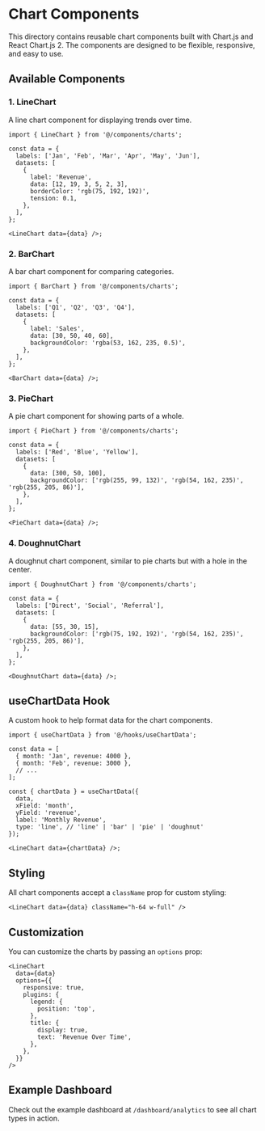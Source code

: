 # Chart Components

This directory contains reusable chart components built with Chart.js and React Chart.js 2. The components are designed to be flexible, responsive, and easy to use.

## Available Components

### 1. LineChart

A line chart component for displaying trends over time.

```tsx
import { LineChart } from '@/components/charts';

const data = {
  labels: ['Jan', 'Feb', 'Mar', 'Apr', 'May', 'Jun'],
  datasets: [
    {
      label: 'Revenue',
      data: [12, 19, 3, 5, 2, 3],
      borderColor: 'rgb(75, 192, 192)',
      tension: 0.1,
    },
  ],
};

<LineChart data={data} />;
```

### 2. BarChart

A bar chart component for comparing categories.

```tsx
import { BarChart } from '@/components/charts';

const data = {
  labels: ['Q1', 'Q2', 'Q3', 'Q4'],
  datasets: [
    {
      label: 'Sales',
      data: [30, 50, 40, 60],
      backgroundColor: 'rgba(53, 162, 235, 0.5)',
    },
  ],
};

<BarChart data={data} />;
```

### 3. PieChart

A pie chart component for showing parts of a whole.

```tsx
import { PieChart } from '@/components/charts';

const data = {
  labels: ['Red', 'Blue', 'Yellow'],
  datasets: [
    {
      data: [300, 50, 100],
      backgroundColor: ['rgb(255, 99, 132)', 'rgb(54, 162, 235)', 'rgb(255, 205, 86)'],
    },
  ],
};

<PieChart data={data} />;
```

### 4. DoughnutChart

A doughnut chart component, similar to pie charts but with a hole in the center.

```tsx
import { DoughnutChart } from '@/components/charts';

const data = {
  labels: ['Direct', 'Social', 'Referral'],
  datasets: [
    {
      data: [55, 30, 15],
      backgroundColor: ['rgb(75, 192, 192)', 'rgb(54, 162, 235)', 'rgb(255, 205, 86)'],
    },
  ],
};

<DoughnutChart data={data} />;
```

## useChartData Hook

A custom hook to help format data for the chart components.

```tsx
import { useChartData } from '@/hooks/useChartData';

const data = [
  { month: 'Jan', revenue: 4000 },
  { month: 'Feb', revenue: 3000 },
  // ...
];

const { chartData } = useChartData({
  data,
  xField: 'month',
  yField: 'revenue',
  label: 'Monthly Revenue',
  type: 'line', // 'line' | 'bar' | 'pie' | 'doughnut'
});

<LineChart data={chartData} />;
```

## Styling

All chart components accept a `className` prop for custom styling:

```tsx
<LineChart data={data} className="h-64 w-full" />
```

## Customization

You can customize the charts by passing an `options` prop:

```tsx
<LineChart
  data={data}
  options={{
    responsive: true,
    plugins: {
      legend: {
        position: 'top',
      },
      title: {
        display: true,
        text: 'Revenue Over Time',
      },
    },
  }}
/>
```

## Example Dashboard

Check out the example dashboard at `/dashboard/analytics` to see all chart types in action.
